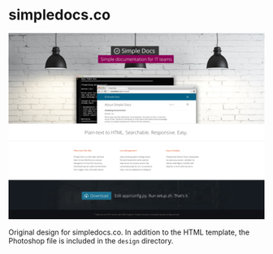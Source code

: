 # simpledocs.co

![Simple Docs Design](design/screenshot.jpg)

Original design for simpledocs.co. In addition to the HTML template, the
Photoshop file is included in the `design` directory.
